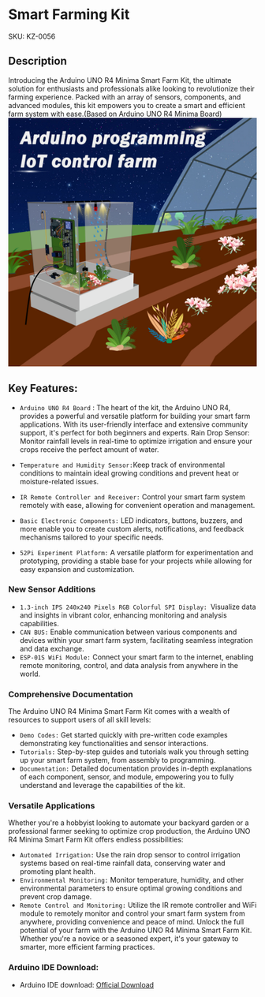 # Smart Farming Kit 
SKU: KZ-0056  
## Description 
Introducing the Arduino UNO R4 Minima Smart Farm Kit, the ultimate solution for enthusiasts and professionals alike looking to revolutionize their farming experience. Packed with an array of sensors, components, and advanced modules, this kit empowers you to create a smart and efficient farm system with ease.(Based on Arduino UNO R4 Minima Board) 
![main Picture](https://github.com/geeekpi/Arduino_uno_r4_minima_kit/blob/main/imgs/K-0056-FarmProject.jpg)


## Key Features:

* `Arduino UNO R4 Board` : The heart of the kit, the Arduino UNO R4, provides a powerful and versatile platform for building your smart farm applications. With its user-friendly interface and extensive community support, it's perfect for both beginners and experts.
Rain Drop Sensor: Monitor rainfall levels in real-time to optimize irrigation and ensure your crops receive the perfect amount of water.

* `Temperature and Humidity Sensor:`Keep track of environmental conditions to maintain ideal growing conditions and prevent heat or moisture-related issues.
* `IR Remote Controller and Receiver:` Control your smart farm system remotely with ease, allowing for convenient operation and management.
* `Basic Electronic Components:` LED indicators, buttons, buzzers, and more enable you to create custom alerts, notifications, and feedback mechanisms tailored to your specific needs.
* `52Pi Experiment Platform:` A versatile platform for experimentation and prototyping, providing a stable base for your projects while allowing for easy expansion and customization.
### New Sensor Additions
* `1.3-inch IPS 240x240 Pixels RGB Colorful SPI Display: `Visualize data and insights in vibrant color, enhancing monitoring and analysis capabilities.
* `CAN BUS:` Enable communication between various components and devices within your smart farm system, facilitating seamless integration and data exchange.
* `ESP-01S WiFi Module:` Connect your smart farm to the internet, enabling remote monitoring, control, and data analysis from anywhere in the world.
### Comprehensive Documentation

The Arduino UNO R4 Minima Smart Farm Kit comes with a wealth of resources to support users of all skill levels:

* `Demo Codes:` Get started quickly with pre-written code examples demonstrating key functionalities and sensor interactions.
* `Tutorials:` Step-by-step guides and tutorials walk you through setting up your smart farm system, from assembly to programming.
* `Documentation:` Detailed documentation provides in-depth explanations of each component, sensor, and module, empowering you to fully understand and leverage the capabilities of the kit.
### Versatile Applications

Whether you're a hobbyist looking to automate your backyard garden or a professional farmer seeking to optimize crop production, the Arduino UNO R4 Minima Smart Farm Kit offers endless possibilities:

* `Automated Irrigation:` Use the rain drop sensor to control irrigation systems based on real-time rainfall data, conserving water and promoting plant health.
* `Environmental Monitoring:` Monitor temperature, humidity, and other environmental parameters to ensure optimal growing conditions and prevent crop damage.
* `Remote Control and Monitoring:` Utilize the IR remote controller and WiFi module to remotely monitor and control your smart farm system from anywhere, providing convenience and peace of mind.
Unlock the full potential of your farm with the Arduino UNO R4 Minima Smart Farm Kit. Whether you're a novice or a seasoned expert, it's your gateway to smarter, more efficient farming practices.

### Arduino IDE Download:
* Arduino IDE download: [Official Download](https://www.arduino.cc/en/software)
